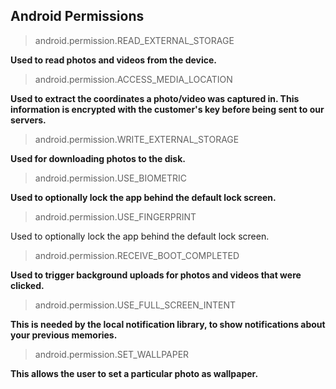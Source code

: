 ## Android Permissions

> android.permission.READ_EXTERNAL_STORAGE

  **Used to read photos and videos from the device.**

> android.permission.ACCESS_MEDIA_LOCATION

**Used to extract the coordinates a photo/video was captured in. This information is encrypted with the customer's key before being sent to our servers.**

> android.permission.WRITE_EXTERNAL_STORAGE

**Used for downloading photos to the disk.**

> android.permission.USE_BIOMETRIC

**Used to optionally lock the app behind the default lock screen.**

> android.permission.USE_FINGERPRINT

Used to optionally lock the app behind the default lock screen.

> android.permission.RECEIVE_BOOT_COMPLETED

**Used to trigger background uploads for photos and videos that were clicked.**

> android.permission.USE_FULL_SCREEN_INTENT

**This is needed by the local notification library, to show notifications about your previous memories.**

> android.permission.SET_WALLPAPER

**This allows the user to set a particular photo as wallpaper.**